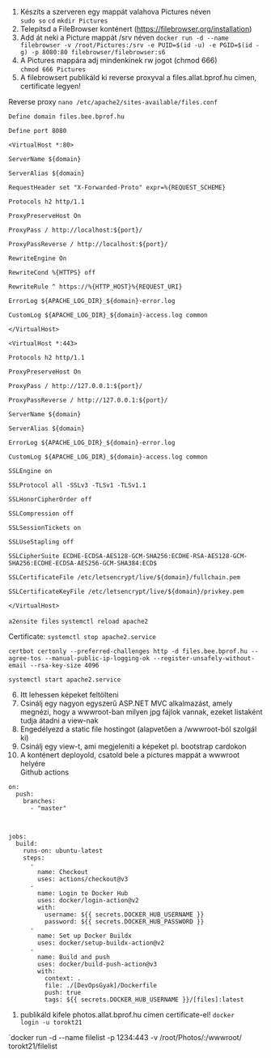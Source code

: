 1) Készíts a szerveren egy mappát valahova Pictures néven  
`sudo so`
`cd`
`mkdir Pictures`
2) Telepítsd a FileBrowser konténert (https://filebrowser.org/installation)  
3) Add át neki a Picture mappát /srv néven 
`docker run -d --name filebrowser -v /root/Pictures:/srv -e PUID=$(id -u) -e PGID=$(id -g) -p 8080:80 filebrowser/filebrowser:s6`
4) A Pictures mappára adj mindenkinek rw jogot (chmod 666)  
`chmod 666 Pictures`
5) A filebrowsert publikáld ki reverse proxyval a files.allat.bprof.hu címen, certificate legyen!  

Reverse proxy
`nano /etc/apache2/sites-available/files.conf`

```
Define domain files.bee.bprof.hu

Define port 8080

<VirtualHost *:80>

ServerName ${domain}

ServerAlias ${domain}

RequestHeader set "X-Forwarded-Proto" expr=%{REQUEST_SCHEME}

Protocols h2 http/1.1

ProxyPreserveHost On

ProxyPass / http://localhost:${port}/

ProxyPassReverse / http://localhost:${port}/

RewriteEngine On

RewriteCond %{HTTPS} off

RewriteRule ^ https://%{HTTP_HOST}%{REQUEST_URI}

ErrorLog ${APACHE_LOG_DIR}_${domain}-error.log

CustomLog ${APACHE_LOG_DIR}_${domain}-access.log common

</VirtualHost>

<VirtualHost *:443>

Protocols h2 http/1.1

ProxyPreserveHost On

ProxyPass / http://127.0.0.1:${port}/

ProxyPassReverse / http://127.0.0.1:${port}/

ServerName ${domain}

ServerAlias ${domain}

ErrorLog ${APACHE_LOG_DIR}_${domain}-error.log

CustomLog ${APACHE_LOG_DIR}_${domain}-access.log common

SSLEngine on

SSLProtocol all -SSLv3 -TLSv1 -TLSv1.1

SSLHonorCipherOrder off

SSLCompression off

SSLSessionTickets on

SSLUseStapling off

SSLCipherSuite ECDHE-ECDSA-AES128-GCM-SHA256:ECDHE-RSA-AES128-GCM-SHA256:ECDHE-ECDSA-AES256-GCM-SHA384:ECD$

SSLCertificateFile /etc/letsencrypt/live/${domain}/fullchain.pem

SSLCertificateKeyFile /etc/letsencrypt/live/${domain}/privkey.pem

</VirtualHost>
```

`a2ensite files`
`systemctl reload apache2`


Certificate:
`systemctl stop apache2.service`

```
certbot certonly --preferred-challenges http -d files.bee.bprof.hu --agree-tos --manual-public-ip-logging-ok --register-unsafely-without-email --rsa-key-size 4096
```

`systemctl start apache2.service`

6) Itt lehessen képeket feltölteni  
4) Csinálj egy nagyon egyszerű ASP.NET MVC alkalmazást, amely megnézi, hogy a wwwroot-ban milyen jpg fájlok vannak, ezeket listaként tudja átadni a view-nak  
5) Engedélyezd a static file hostingot (alapvetően a /wwwroot-ból szolgál ki)  
6) Csinálj egy view-t, ami megjeleníti a képeket pl. bootstrap cardokon  
7) A konténert deployold, csatold bele a pictures mappát a wwwroot helyére  
Github actions
```
on:
  push:
    branches:
      - "master"

 

jobs:
  build:
    runs-on: ubuntu-latest
    steps:
      -
        name: Checkout
        uses: actions/checkout@v3
      -
        name: Login to Docker Hub
        uses: docker/login-action@v2
        with:
          username: ${{ secrets.DOCKER_HUB_USERNAME }}
          password: ${{ secrets.DOCKER_HUB_PASSWORD }}
      -
        name: Set up Docker Buildx
        uses: docker/setup-buildx-action@v2
      -
        name: Build and push
        uses: docker/build-push-action@v3
        with:
          context: .
          file: ./[DevOpsGyak]/Dockerfile
          push: true
          tags: ${{ secrets.DOCKER_HUB_USERNAME }}/[files]:latest

```
1) publikáld kifele photos.allat.bprof.hu címen certificate-el!
`docker login -u torokt21`

`docker run -d --name filelist -p 1234:443 -v /root/Photos/:/wwwroot/ torokt21/filelist